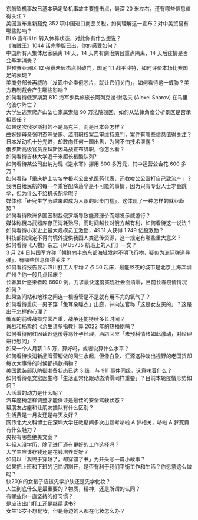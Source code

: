 东航坠机事故已基本确定坠机事故主要撞击点，最深 20 米左右，还有哪些信息值得关注？  
美国宣布重新豁免 352 项中国进口商品关税，如何理解这一宣布？对中美贸易有哪些影响？  
BLG 宣布 Uzi 转入休养状态，对此你有什么想说？  
《海贼王》1044 话完整版已出，你的感受如何？  
中国所有人集体居家隔离 14 天，14 天内有病治病且重点隔离，14 天后疫情是否会基本消失？  
世预赛亚洲区 12 强赛朱辰杰点射破门，国足 1:1 战平沙特，如何评价本场比赛国足的表现？  
美商务部长再威胁「发现中企卖俄芯片，就让它们关门」，如何看待这一威胁？美方若制裁会产生哪些影响？  
如何看待俄罗斯第 810 海军步兵旅旅长阿列克谢·谢洛夫 (Alexei Sharov) 在马里乌波尔阵亡？  
大学生逃票爬庐山坠亡家属索赔 90 万法院驳回，如何从法律角度分析景区是否承担责任？  
如果这次俄罗斯打的不是乌克兰，而是日本会怎样？  
曲婉婷母亲张明杰等受贿、滥用职权案二审维持原判，案件有哪些信息值得关注？  
日本发动机十分先进，却敢向任何一国出售，为何不怕技术泄露？  
俄罗斯高级官员丘拜斯因乌战宣布辞职，你怎么看？  
如何看待吉林大学近千米超长核酸队列?  
如何看待某公司出纳为玩《逆水寒》挪用 800 多万元，其中运营公会花 600 多万？  
如何看待「重庆护士实名举报老公出轨医药代表，还教唆公公殴打自己致流产」？  
我明白给民航的每一个乘客配降落伞是不可能的事情，因为只有专业人士才会跳伞，但为什么不给机长配伞呢？  
媒体称「研究生学历越来越成为入职的起步门槛」，这体现了一种怎样的就业趋势？  
如何看待欧洲多国因制裁俄罗斯导致能源涨价而爆发示威游行？  
媒体称俄乌武器库存正消耗殆尽，而时间越长对俄方越有利，如何看待这一说法？  
如何看待小米史上最大规模员工激励，4931 人获得 1.749 亿股激励？  
科技部拟规定不得向境外提供我国人类遗传资源，这一规定有哪些重大意义？  
如何看待《人物》杂志《MU5735 航班上的人们》一文？  
3 月 24 日韩国军方称「朝鲜向半岛东部海域发射不明飞行物，疑似为洲际弹道导弹」，有哪些信息值得关注？  
如何看待报告显示四川打工人平均 7 点 50 起床，最能熬夜的城市是北京上海深圳广州？你一般几点起床？  
长春累计感染者超 6600 例，力求最快速度实现社会面清零，目前长春疫情情况如何？  
如果空间站和地球之间连一根吸管是不是就有用不完的氧气了？  
如何看待重庆一男子穿「兔耳朵睡衣」出庭，并向法官称「这是女友买的」？这是出于怎样的心理？  
俄军的前线战损异常严重，战争还能持续多长时间？  
肖战和杨紫的《余生请多指教》算 2022 年的热播剧吗？  
如何看待网红因延迟退房辱骂怀孕经理，酒店回应「未预料情绪如此激动，对经理进行慰问」？  
如果一个人月薪 1.5 万，算好吗，或者说算什么水平？  
如何看待快消新品牌营销做的风生水起，但像白象、汇源这种淡出视野的老国货却每次大事件的时候都捐款捐物？  
美国武装部队防御准备状态已达 3 级，与 911 事件同级，这意味着什么？  
如何看待张文宏医生称「生活正常化跟动态清零同样重要」？目前本轮疫情形势如何？  
人活着的动力是什么呢？  
汽车座椅怎样调整才能保证是最佳的安全驾驶状态？  
帮朋友占座和让朋友插队有什么区别？  
生活费是一月发还是每天发好？  
网传北大文科博士在深圳大学任教期间多次出题考哆啦 A 梦相关，哆啦 A 梦究竟有什么魅力？  
央视有哪些绝美文案？  
年轻人没学历，除了进厂还有更好的工作选择吗？  
大学生应该存钱还是花钱培养爱好？  
如何以「我终于穿越了，却穿错了书」为开头写一篇小故事？  
如果把上班和下班的记忆切割开，是否有利于我们平衡工作和生活？你愿意这么做吗？  
快20岁的女孩子应该先学护肤还是先学化妆？  
人生到底什么是最重要的？物质，精神，还是所谓的认同？  
有哪些你一直坚持的好习惯？  
是应该出门打工还是继续读书?  
女生16岁不想化妆，但是旁边的人都在化妆怎么办？  
